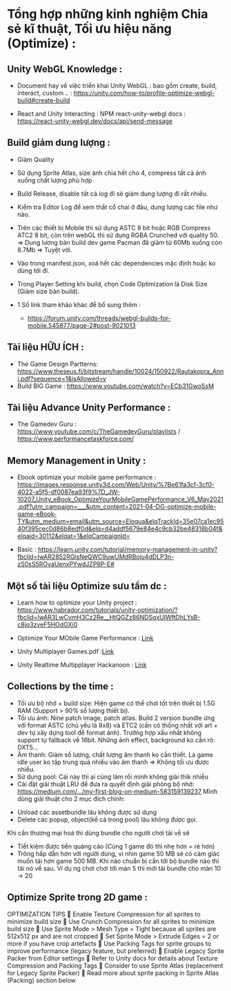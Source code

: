 # Tổng hợp những kinh nghiệm Chia sẻ kĩ thuật, Tối ưu hiệu năng (Optimize) :

## Unity WebGL Knowledge : 
- Document hay về việc triển khai Unity WebGL : bao gồm create, build, interact, custom .. : https://unity.com/how-to/profile-optimize-webgl-build#create-build

- React and Unity Interacting : NPM react-unity-webgl docs : https://react-unity-webgl.dev/docs/api/send-message

## Build giảm dung lượng : 
- Giảm Quality 
- Sử dụng Sprite Atlas, size ảnh chia hết cho 4, compress tất cả ảnh xuống chất lượng phù hợp 
- Build Release, disable tất cả log đi sẽ giảm dung lượng đi rất nhiều. 
- Kiểm tra Editor Log để xem thắt cổ chai ở đâu, dung lượng các file như nào. 
- Trên các thiết bị Mobile thì sử dụng ASTC 8 bit hoặc RGB Compress ATC2 8 bit, còn trên webGL thì sử dụng RGBA Crunched với quality 50. 
=> Dung lương bản build dev game Pacman đã giảm từ 60Mb xuống còn 8.7Mb => Tuyệt vời. 
- Vào trong manifest.json, xoá hết các dependencies mặc định hoặc ko dùng tới đi. 
- Trong Player Setting khi build, chọn Code Optimization là Disk Size (Giảm size bản build). 

- 1 Số link tham khảo khác để bổ sung thêm : 
    + https://forum.unity.com/threads/webgl-builds-for-mobile.545877/page-2#post-9021013


## Tài liệu HỮU ÍCH : 
- The Game Design Partterns:  https://www.theseus.fi/bitstream/handle/10024/150922/Rautakopra_Anni.pdf?sequence=1&isAllowed=y
- Build BIG Game : https://www.youtube.com/watch?v=ECb31GwoSsM 

## Tài liệu Advance Unity Performance :
- The Gamedev Guru : https://www.youtube.com/c/TheGamedevGuru/playlists / https://www.performancetaskforce.com/ 

## Memory Management in Unity : 
- Ebook optimize your mobile game performance : https://images.response.unity3d.com/Web/Unity/%7Be61fa3cf-3cf0-4022-a5f5-df0087ea93f9%7D_JW-10207_Unity_eBook_OptimizeYourMobileGamePerformance_V6_May2021.pdf?utm_campaign=___&utm_content=2021-04-DG-optimize-mobile-game-eBook-TY&utm_medium=email&utm_source=Eloqua&elqTrackId=35e07ca1ec9540f395cec0d86b8edf0d&elq=d4addf5679e84e4c9cb32be48318b04f&elqaid=30112&elqat=1&elqCampaignId= 

- Basic : https://learn.unity.com/tutorial/memory-management-in-unity?fbclid=IwAR2852RGlsNeQWC9uwUMdRBoju4dDLP3n-zS0sS5ROvaUenxPYwdJZP8P-E# 

## Một số tài liệu Optimize sưu tầm dc : 
- Learn how to optimize your Unity project : https://www.habrador.com/tutorials/unity-optimization/?fbclid=IwAR3LwCvmH3Cz2Re__HtQGZz86NDSqxUIWftDhLYsB-c8jo3zveF5HOdGXi0 
- Optimize Your MObile Game Performance : [Link](https://images.response.unity3d.com/Web/Unity/%7Be61fa3cf-3cf0-4022-a5f5-df0087ea93f9%7D_JW-10207_Unity_eBook_OptimizeYourMobileGamePerformance_V6_May2021.pdf?utm_campaign=___&utm_content=2021-04-DG-optimize-mobile-game-eBook-TY&utm_medium=email&utm_source=Eloqua&elqTrackId=35e07ca1ec9540f395cec0d86b8edf0d&elq=d4addf5679e84e4c9cb32be48318b04f&elqaid=30112&elqat=1&elqCampaignId=)
- Unity Multiplayer Games.pdf :[Link](http://naneport.arg.in.th/books/ComputerIT/Unity%20Multiplayer%20Games.pdf)

- Unity Realtime Multipplayer Hackanoon : [Link](https://hackernoon.com/search?query=Unity+Realtime+Multiplayer)


## Collections by the time : 
- Tối ưu bộ nhớ + build size: Hiện game có thể chơi tốt trên thiết bị 1.5G RAM (Support > 90% số lượng thiết bị).
- Tối ưu ảnh: Nine patch image, patch atlas. Build 2 version bundle ứng với format ASTC (chủ yếu là 8x8) và ETC2 (cần có thống nhất với art + dev tự xây dựng tool để format ảnh). Trường hợp xấu nhất không support tự fallback về 16bit. Những ảnh effect, background ko cần rõ: DXT5...
- Âm thanh: Giảm số lượng, chất lượng âm thanh ko cần thiết. Là game idle user ko tập trung quá nhiều vào âm thanh => Không tối ưu được nhiều.
- Sử dụng pool: Cái này thì ai cũng làm rồi mình không giải thik nhiều
- Cài đặt giải thuật LRU để đưa ra quyết định giải phóng bộ nhớ: https://medium.com/.../my-first-blog-on-medium-583159139237
Mình dùng giải thuật cho 2 mục đích chính:
+ Unload các assetbundle lâu không được sử dụng
+ Delete các popup, object(kể cả trong pool) lâu không được gọi.

Khi cần thương mại hoá thì dùng bundle cho người chơi tải về sẽ
- Tiết kiệm được tiền quảng cáo (Cùng 1 game đó thì nhẹ hơn = rẻ hơn)
- Trông hấp dẫn hơn với người dùng, vì nhìn game 50 MB sẽ có cảm giác muốn tải hơn game 500 MB. Khi nào chuẩn bị cần tới bộ bundle nào thì tải nó về sau. Ví dụ ng chơi chơi tới màn 5 thì mới tải bundle cho màn 10 -> 20

## Optimize Sprite trong 2D game : 
OPTIMIZATION TIPS
 Enable Texture Compression for all sprites to minimize build size
 Use Crunch Compression for all sprites to minimize build size
 Use Sprite Mode > Mesh Type = Tight because all sprites are 512x512 px and are not cropped
 Set Sprite Mode > Extrude Edges = 2 or more if you have crop artefacts
 Use Packing Tags for sprite groups to improve performance (legacy feature, but preferred)
 Enable Legacy Sprite Packer from Editor settings
 Refer to Unity docs for details about Texture Compression and Packing Tags
 Consider to use Sprite Atlas (replacement for Legacy Sprite Packer)
 Read more about sprite packing in Sprite Atlas (Packing) section below
